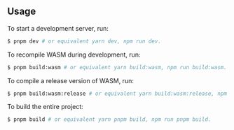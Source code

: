 ## Usage

To start a development server, run:

```bash
$ pnpm dev # or equivalent yarn dev, npm run dev.
```

To recompile WASM during development, run:

```bash
$ pnpm build:wasm # or equivalent yarn build:wasm, npm run build:wasm.
```

To compile a release version of WASM, run:

```bash
$ pnpm build:wasm:release # or equivalent yarn build:wasm:release, npm run build:wasm:release.
```

To build the entire project:

```bash
$ pnpm build # or equivalent yarn pnpm build, npm run pnpm build.
```
